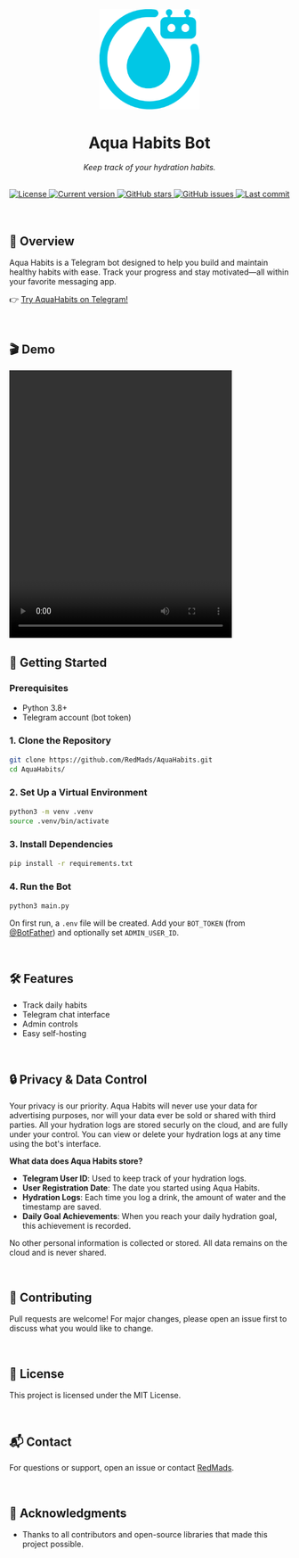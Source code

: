 <div align="center">
    <img src="assets/AquaHabits_logo_250_aqua.svg" alt="AquaHabits logo" width="180"/>
    <h1>Aqua Habits Bot</h1>
    <p><em>Keep track of your hydration habits.</em></p>
    <br/>
    <a href="LICENSE">
        <img src="https://img.shields.io/badge/license-MIT-blue.svg" alt="License"/>
    </a>
    <a href="https://github.com/RedMads/AquaHabits/releases/latest">
        <img src="https://img.shields.io/github/v/release/RedMads/AquaHabits?label=version" alt="Current version"/>
    </a>
    <a href="https://github.com/RedMads/AquaHabits/stargazers">
        <img src="https://img.shields.io/github/stars/RedMads/AquaHabits?style=social" alt="GitHub stars"/>
    </a>
    <a href="https://github.com/RedMads/AquaHabits/issues">
        <img src="https://img.shields.io/github/issues/RedMads/AquaHabits" alt="GitHub issues"/>
    </a>
    <a href="https://github.com/RedMads/AquaHabits/commits/main">
        <img src="https://img.shields.io/github/last-commit/RedMads/AquaHabits" alt="Last commit"/>
    </a>
</div>

<br/>
<br/>

## 🌊 Overview

Aqua Habits is a Telegram bot designed to help you build and maintain healthy habits with ease. Track your progress and stay motivated—all within your favorite messaging app.

👉 [Try AquaHabits on Telegram!](https://t.me/AquaHabits_bot)

<br/>


## 🎬 Demo

<video width="400" height="480" controls>
  <source src="https://raw.githubusercontent.com/redmads/aquahabits/main/assets/usage.mp4">
</video>

<br/>

## 🚀 Getting Started

### Prerequisites
- Python 3.8+
- Telegram account (bot token)

### 1. Clone the Repository
```bash
git clone https://github.com/RedMads/AquaHabits.git
cd AquaHabits/
```

### 2. Set Up a Virtual Environment
```bash
python3 -m venv .venv
source .venv/bin/activate
```

### 3. Install Dependencies
```bash
pip install -r requirements.txt
```

### 4. Run the Bot
```bash
python3 main.py
```

On first run, a `.env` file will be created. Add your `BOT_TOKEN` (from [@BotFather](https://t.me/BotFather)) and optionally set `ADMIN_USER_ID`.

<br/>


## 🛠 Features
- Track daily habits
- Telegram chat interface
- Admin controls
- Easy self-hosting

<br/>


## 🔒 Privacy & Data Control

Your privacy is our priority. Aqua Habits will never use your data for advertising purposes, nor will your data ever be sold or shared with third parties. All your hydration logs are stored securly on the cloud, and are fully under your control. You can view or delete your hydration logs at any time using the bot's interface.

**What data does Aqua Habits store?**
- **Telegram User ID**: Used to keep track of your hydration logs.
- **User Registration Date**: The date you started using Aqua Habits.
- **Hydration Logs**: Each time you log a drink, the amount of water and the timestamp are saved.
- **Daily Goal Achievements**: When you reach your daily hydration goal, this achievement is recorded.

No other personal information is collected or stored. All data remains on the cloud and is never shared.

<br/>

## 🤝 Contributing
Pull requests are welcome! For major changes, please open an issue first to discuss what you would like to change.

<br/>

## 📄 License
This project is licensed under the MIT License.

<br/>

## 📬 Contact
For questions or support, open an issue or contact [RedMads](https://github.com/RedMads).

<br/>

## 🙏 Acknowledgments
- Thanks to all contributors and open-source libraries that made this project possible.

